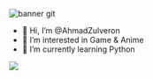 ![banner git](https://github.com/user-attachments/assets/22850755-4c17-4fad-9460-099033e79ac2)
- 👋 Hi, I’m @AhmadZulveron
- 👀 I’m interested in Game & Anime
- 🌱 I’m currently learning Python

[![](https://visitcount.itsvg.in/api?id=AhmadZulveron&label=Profile%20Views&color=2&pretty=true)](https://visitcount.itsvg.in)

<!---
AhmadZulveron/AhmadZulveron is a ✨ special ✨ repository because its `README.md` (this file) appears on your GitHub profile.
You can click the Preview link to take a look at your changes.
--->
